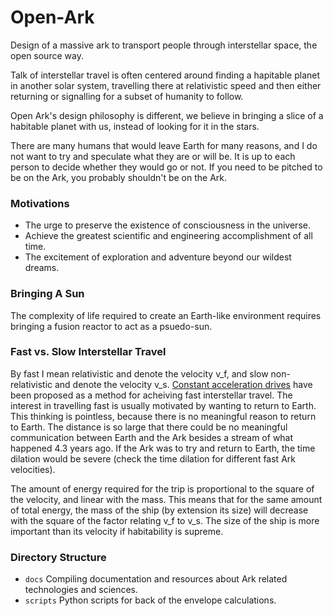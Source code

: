 # Open-Ark
Design of a massive ark to transport people through interstellar
space, the open source way.

Talk of interstellar travel is often centered around finding a hapitable planet
in another solar system, travelling there at relativistic speed and then
either returning or signalling for a subset of humanity to follow.

Open Ark's design philosophy is different, we believe in bringing a slice of
a habitable planet with us, instead of looking for it in the stars.

There are many humans that would leave Earth for many reasons, and I do not want
to try and speculate what they are or will be. It is up to each person to decide
whether they would go or not. If you need to be pitched to be on the Ark, you
probably shouldn't be on the Ark.

### Motivations
  - The urge to preserve the existence of consciousness in the universe.
  - Achieve the greatest scientific and engineering accomplishment of all time.
  - The excitement of exploration and adventure beyond our wildest dreams.

### Bringing A Sun
The complexity of life required to create an Earth-like environment requires
bringing a fusion reactor to act as a psuedo-sun.

### Fast vs. Slow Interstellar Travel
By fast I mean relativistic and denote the velocity v_f, and slow
non-relativistic and denote the velocity v_s.
[Constant acceleration drives](https://en.wikipedia.org/wiki/Space_travel_using_constant_acceleration)
have been proposed as a method for acheiving fast interstellar travel. The
interest in travelling fast is usually motivated by wanting to return to Earth.
This thinking is pointless, because there is no meaningful reason to return to
Earth. The distance is so large that there could be no meaningful communication
between Earth and the Ark besides a stream of what happened 4.3 years ago.
If the Ark was to try and return to Earth, the time dilation would be severe
(check the time dilation for different fast Ark velocities).

The amount of energy required for the trip is proportional to the square of the
velocity, and linear with the mass. This means that for the same amount of
total energy, the mass of the ship (by extension its size) will decrease with
the square of the factor relating v_f to v_s.  The size of the ship is more
important than its velocity if habitability is supreme.

### Directory Structure
- `docs` Compiling documentation and resources about Ark related technologies
and sciences.
- `scripts` Python scripts for back of the envelope calculations.
